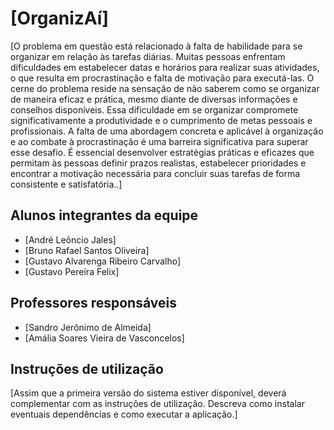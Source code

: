# [OrganizAí]

[O problema em questão está relacionado à falta de habilidade para se organizar em relação às tarefas diárias. Muitas pessoas enfrentam dificuldades em  estabelecer datas e horários para realizar suas atividades, o que resulta em procrastinação e falta de motivação para executá-las. O cerne do problema reside  na sensação de não saberem como se organizar de maneira eficaz e prática, mesmo diante de diversas informações e conselhos disponíveis. Essa dificuldade  em se organizar compromete significativamente a produtividade e o cumprimento de metas pessoais e profissionais. A falta de uma abordagem concreta e aplicável à organização e ao combate à procrastinação é uma barreira significativa para superar esse  desafio. É essencial desenvolver estratégias práticas e eficazes que permitam às pessoas definir prazos realistas, estabelecer prioridades e encontrar a  motivação necessária para concluir suas tarefas de forma consistente e satisfatória..]

## Alunos integrantes da equipe

* [André Leôncio Jales]
* [Bruno Rafael Santos Oliveira]
* [Gustavo Alvarenga Ribeiro Carvalho]
* [Gustavo Pereira Felix]

## Professores responsáveis

* [Sandro Jerônimo de Almeida]
* [Amália Soares Vieira de Vasconcelos]

## Instruções de utilização

[Assim que a primeira versão do sistema estiver disponível, deverá complementar com as instruções de utilização. Descreva como instalar eventuais dependências e como executar a aplicação.]

